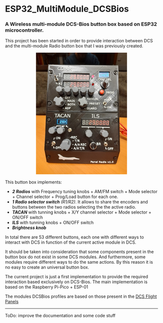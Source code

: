 # ESP32_MultiModule_DCSBios
### A Wireless multi-module DCS-Bios button box based on ESP32 microcontroller.

This project has been started in order to provide interaction between DCS and the multi-module Radio button box that I was previously created.
<p align="center">
<img src="/images/panel_radio1.jpg" alt="Multi-module Radio button box" width="300"/>
</p>

This button box implements:
* ***2 Radios*** with Frequency tuning knobs + AM/FM switch + Mode selector + Channel selector + Prog/Load button for each one.
* ***1 Radio selector switch*** *(R1/R2)*. It allows to share the encoders and buttons between the two radios selecting the the active radio.
* ***TACAN*** with tunning knobs + X/Y channel selector + Mode selector + ON/OFF switch
* ***ILS*** with tunning knobs + ON/OFF switch
* ***Brightness knob***

In total there are 53 different buttons, each one with different ways to interact with DCS in function of the current active module in DCS.

It should be taken into consideration that some components present in the button box do not exist in some DCS modules. And furthermore, some modules require different ways to do the same actions. By this reason it is no easy to create an universal button box.

The current project is just a first implementation to provide the required interaction based exclusively on DCS-Bios. The main implementation is based on the Raspberry Pi-Pico + ESP-01

The modules DCSBios profiles are based on those present in the [DCS Flight Panels](https://github.com/DCSFlightpanels)

---
ToDo: improve the documentation and some code stuff
